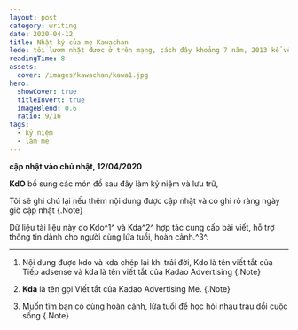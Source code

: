 ```yaml
---
layout: post
category: writing
date: 2020-04-12
title: Nhật ký của mẹ Kawachan
lede: tôi lượm nhặt được ở trên mạng, cách đây khoảng 7 năm, 2013 kể về hành trình làm mẹ của một cô gái mới lập gia đình.
readingTime: 8
assets:
  cover: /images/kawachan/kawa1.jpg
hero:
  showCover: true
  titleInvert: true
  imageBlend: 0.6
  ratio: 9/16
tags:
  - kỷ niệm
  - làm mẹ
---
```


**cập nhật vào chủ nhật, 12/04/2020**

**KdO** bổ sung các món đồ sau đây làm kỷ niệm và lưu trữ,


<Media ratio="844/1500" image="/images/kawa1.jpg"/>


<Media ratio="844/1500" image="/images/kawa2.jpg"/>

<Media ratio="844/1500" image="/images/kawa3.jpg"/>


<Media ratio="844/1500" image="/images/kawa4.jpg"/>


<Media ratio="844/1500" image="/images/kawa5.jpg"/>

<Media ratio="844/1500" image="/images/kawa6.jpg"/>


<Media ratio="844/1500" image="/images/kawa7.jpg"/>


<Media ratio="844/1500" image="/images/kawa8.jpg"/>

<Media ratio="844/1500" image="/images/kawa9.jpg"/>


<Media ratio="844/1500" image="/images/kawa10.jpg"/>


<Media ratio="844/1500" image="/images/kawa11.jpg"/>

<Media ratio="844/1500" image="/images/kawa12.jpg"/>



<Media ratio="844/1500" image="/images/kawa13.jpg"/>


<Media ratio="844/1500" image="/images/kawa14.jpg"/>

<Media ratio="844/1500" image="/images/kawa15.jpg"/>



<Media ratio="844/1500" image="/images/kawa16.jpg"/>


<Media ratio="844/1500" image="/images/kawa17.jpg"/>

<Media ratio="844/1500" image="/images/kawa18.jpg"/>


<Media ratio="844/1500" image="/images/kawa19.jpg"/>


<Media ratio="844/1500" image="/images/kawa20.jpg"/>

<Media ratio="844/1500" image="/images/kawa21.jpg"/>


<Media ratio="844/1500" image="/images/kawa22.jpg"/>


<Media ratio="844/1500" image="/images/kawa23.jpg"/>

<Media ratio="844/1500" image="/images/kawa24.jpg"/>


<Media ratio="844/1500" image="/images/kawa25.jpg"/>


<Media ratio="844/1500" image="/images/kawa26.jpg"/>

<Media ratio="844/1500" image="/images/kawa27.jpg"/>


<Media ratio="844/1500" image="/images/kawa28.jpg"/>


<Media ratio="844/1500" image="/images/kawa29.jpg"/>

<Media ratio="844/1500" image="/images/kawa30.jpg"/>



<Media ratio="844/1500" image="/images/kawa31.jpg"/>


<Media ratio="844/1500" image="/images/kawa32.jpg"/>

<Media ratio="844/1500" image="/images/kawa33.jpg"/>



<Media ratio="844/1500" image="/images/kawa34.jpg"/>


<Media ratio="844/1500" image="/images/kawa35.jpg"/>

<Media ratio="844/1500" image="/images/kawa36.jpg"/>


<Media ratio="844/1500" image="/images/kawa37.jpg"/>


<Media ratio="844/1500" image="/images/kawa38.jpg"/>

<Media ratio="844/1500" image="/images/kawa39.jpg"/>


<Media ratio="844/1500" image="/images/kawa40.jpg"/>


<Media ratio="844/1500" image="/images/kawa41.jpg"/>

<Media ratio="844/1500" image="/images/kawa42.jpg"/>


<Media ratio="844/1500" image="/images/kawa43.jpg"/>


<Media ratio="844/1500" image="/images/kawa44.jpg"/>

<Media ratio="844/1500" image="/images/kawa45.jpg"/>


<Media ratio="844/1500" image="/images/kawa46.jpg"/>


<Media ratio="844/1500" image="/images/kawa47.jpg"/>


Tôi sẽ ghi chú lại nếu thêm nội dung được cập nhật và có ghi rõ ràng ngày giờ cập nhật {.Note}

Dữ liệu tài liệu này do Kdo^1^ và Kda^2^ hợp tác cung cấp bài viết, hỗ trợ thông tin dành cho người cùng lứa tuổi, hoàn cảnh.^3^.

---

1. Nội dung được kdo và kda chép lại khi trải đời, Kdo là tên viết tắt của Tiếp adsense và kda là tên viết tắt của Kadao Advertising {.Note}

2. **Kda** là tên gọi Viết tắt của Kadao Advertising Me. {.Note}

3. Muốn tìm bạn có cùng hoàn cảnh, lứa tuổi để học hỏi nhau trau dồi cuộc sống {.Note}

<script>
import Media from "../../src/components/Media";

export default {
  components: { Media }
}
</script>

